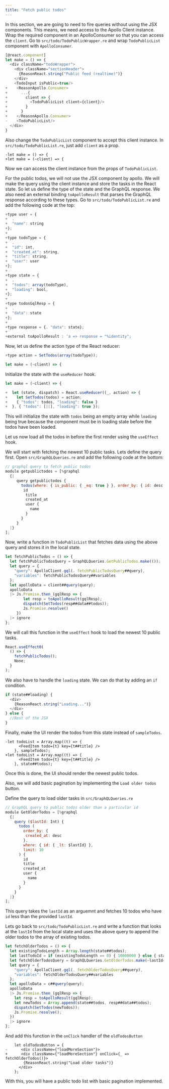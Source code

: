 ```yaml
---
title: "Fetch public todos"
---
```


In this section, we are going to need to fire queries without using the JSX components. This means, we need access to the Apollo Client instance. Wrap the required component in an ApolloConsumer so that you can access the `client`. Go to `src/todo/TodoPublicWrapper.re` and wrap `TodoPublicList` component with `ApolloConsumer`.

```js
[@react.component]
let make = () => {
  <div className="todoWrapper">
    <div className="sectionHeader">
      {ReasonReact.string("Public feed (realtime)")}
    </div>
    <TodoInput isPublic=true/>
+    <ReasonApollo.Consumer>
+      ...{
+        client => {
+          <TodoPublicList client={client}/>
+        }
+      }
+    </ReasonApollo.Consumer>
-    <TodoPublicList/>
  </div>
}
```

Also change the `TodoPublicList` component to accept this client instance. In `src/todo/TodoPublicList.re`, just add `client` as a prop.

```
-let make = () => {
+let make = (~client) => {
```

Now we can access the client instance from the props of `TodoPublicList`.

For the public todos, we will not use the JSX component by apollo. We will make the query using the client instance and store the tasks in the React state. So let us define the type of the state and the GraphQL response. We also need an external binding `toApolloResult` that parses the GraphQL response according to these types. Go to `src/todo/TodoPublicList.re` and add the following code at the top:

```js
+type user = {
+  .
+  "name": string
+};
+
+type todoType = {
+  .
+  "id": int,
+  "created_at": string,
+  "title": string,
+  "user": user
+};
+
+type state = {
+  .
+  "todos": array(todoType),
+  "loading": bool,
+};
+
+type todosGqlResp = { 
+  .
+  "data": state
+};
+
+type response = {. "data": state};
+
+external toApolloResult : 'a => response = "%identity";
```

Now, let us define the action type of the React reducer:

```js
+type action = SetTodos(array(todoType));

let make = (~client) => {
```

Initialize the state with the `useReducer` hook.

```js
let make = (~client) => {

+  let (state, dispatch) = React.useReducer((_, action) => {
+    let SetTodos(todos) = action;
+    { "todos": todos, "loading": false }
+  }, { "todos": [||], "loading": true });
```

This will initialize the state with `todos` being an empty array while `loading` being true because the component must be in loading state before the todos have been loaded.

Let us now load all the todos in before the first render using the `useEffect` hook.

We will start with fetching the newest 10 public tasks. Lets define the query first. Open `src/GraphQLQueries.re` and add the following code at the bottom:

```js
// graphql query to fetch public todos
module getpublictodos = [%graphql
  {|
     query getpublictodos {
       todos(where: { is_public: { _eq: true } }, order_by: { id: desc }, limit: 10) {
        id
         title
         created_at
         user {
           name
         }
       }
     }
  |}
];
```

Now, write a function in `TodoPublicList` that fetches data using the above query and stores it in the local state.

```js
let fetchPublicTodos = () => {
  let fetchPublicTodosQuery = GraphQLQueries.GetPublicTodos.make(());
  let query = {
    "query": ApolloClient.gql(. fetchPublicTodosQuery##query),
    "variables": fetchPublicTodosQuery##variables
  };
  let apolloData = client##query(query);
  apolloData
  |> Js.Promise.then_(gqlResp => {
        let resp = toApolloResult(gqlResp);
        dispatch(SetTodos(resp##data##todos));
        Js.Promise.resolve()
     })
  |> ignore
};
```

We will call this function in the `useEffect` hook to load the newest 10 public tasks.

```js
React.useEffect0(
  () => {
    fetchPublicTodos();
    None;
  }
);
```

We also have to handle the `loading` state. We can do that by adding an `if` condition.

```js
if (state##loading) {
  <div>
    {ReasonReact.string("Loading...")}
  </div>
} else {
  //Rest of the JSX
}
```

Finally, make the UI render the todos from this state instead of `sampleTodos`.

```
-let todoList = Array.map((t) => {
      <FeedItem todo={t} key={t##title} />
    }, sampleTodos);
+let todoList = Array.map((t) => {
      <FeedItem todo={t} key={t##title} />
    }, state##todos);
```

Once this is done, the UI should render the newest public todos.

Also, we will add basic pagination by implementing the `Load older todos` button.

Define the query to load older tasks in `src/GraphQLQueries.re`

```js
// GraphQL query to public todos older than a particular id
module GetOlderTodos = [%graphql
  {|
    query ($lastId: Int) {
      todos (
        order_by: {
         created_at: desc
        },
        where: { id: { _lt: $lastId} },
        limit: 10
      ) {
        id
        title
        created_at
        user {
          name
        }
      }
    }
  |}
];
```

This query takes the `lastId` as an arguemnt and fetches 10 todos who have `id` less than the provided `lastId`.

Lets go back to `src/todo/TodoPublicList.re` and write a function that looks at the `lastId` from the local state and uses the above query to append the older todos to the array of existing todos.

```js
let fetchOlderTodos = () => {
  let existingTodoLength = Array.length(state##todos);
  let lastTodoId = if (existingTodoLength == 0) { 10000000 } else { state##todos[existingTodoLength-1]##id };
  let fetchOlderTodosQuery = GraphQLQueries.GetOlderTodos.make(~lastId=lastTodoId, ());
  let query = {
    "query": ApolloClient.gql(. fetchOlderTodosQuery##query),
    "variables": fetchOlderTodosQuery##variables
  };
  let apolloData = c##query(query);
  apolloData
  |> Js.Promise.then_(gqlResp => {
    let resp = toApolloResult(gqlResp);
    let newTodos = Array.append(state##todos, resp##data##todos);
    dispatch(SetTodos(newTodos));
    Js.Promise.resolve();
  })
  |> ignore
};
```

And add this function in the `onClick` handler of the `oldTodosButton`

```
    let oldTodosButton = {
-      <div className={"loadMoreSection"}>
+      <div className={"loadMoreSection"} onClick={_ => fetchOlderTodos()}>
        {ReasonReact.string("Load older tasks")}
      </div>
    };

```


With this, you will have a public todo list with basic pagination implemented.

